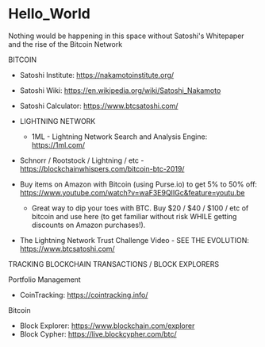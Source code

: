# Hello_World

Nothing would be happening in this space without Satoshi's Whitepaper and the rise of the Bitcoin Network

BITCOIN

 *  Satoshi Institute:  https://nakamotoinstitute.org/
 
 *  Satoshi Wiki:  https://en.wikipedia.org/wiki/Satoshi_Nakamoto
 
 *  Satoshi Calculator:  https://www.btcsatoshi.com/

 *  LIGHTNING NETWORK
    *  1ML - Lightning Network Search and Analysis Engine:  https://1ml.com/
 
 *  Schnorr / Rootstock / Lightning / etc - https://blockchainwhispers.com/bitcoin-btc-2019/

 *  Buy items on Amazon with Bitcoin (using Purse.io) to get 5% to 50% off:  https://www.youtube.com/watch?v=waF3E9QIIGc&feature=youtu.be
    *  Great way to dip your toes with BTC.  Buy $20 / $40 / $100 / etc of bitcoin and use here (to get familiar without risk WHILE    getting discounts on Amazon purchases!).
    
 *  The Lightning Network Trust Challenge Video - SEE THE EVOLUTION:  https://www.btcsatoshi.com/
    
    
TRACKING BLOCKCHAIN TRANSACTIONS / BLOCK EXPLORERS 

  Portfolio Management  
  *  CoinTracking:  https://cointracking.info/
  
  Bitcoin 
  *  Block Explorer:  https://www.blockchain.com/explorer
  *  Block Cypher:  https://live.blockcypher.com/btc/


